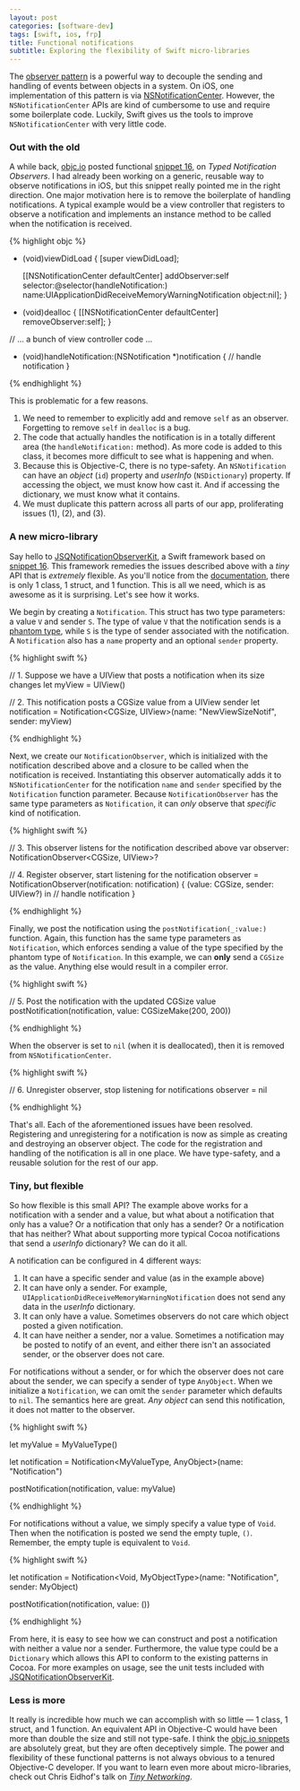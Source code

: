 ```yaml
---
layout: post
categories: [software-dev]
tags: [swift, ios, frp]
title: Functional notifications
subtitle: Exploring the flexibility of Swift micro-libraries
---
```


The [observer pattern](http://en.wikipedia.org/wiki/Observer_pattern) is a powerful way to decouple the sending and handling of events between objects in a system. On iOS, one implementation of this pattern is via [NSNotificationCenter](https://developer.apple.com/library/mac/documentation/Cocoa/Reference/Foundation/Classes/NSNotificationCenter_Class). However, the `NSNotificationCenter` APIs are kind of cumbersome to use and require some boilerplate code. Luckily, Swift gives us the tools to improve `NSNotificationCenter` with very little code.

<!--excerpt-->

### Out with the old

A while back, [objc.io](http://www.objc.io) posted functional [snippet 16](http://www.objc.io/snippets/16.html), on *Typed Notification Observers*. I had already been working on a generic, reusable way to observe notifications in iOS, but this snippet really pointed me in the right direction. One major motivation here is to remove the boilerplate of handling notifications. A typical example would be a view controller that registers to observe a notification and implements an instance method to be called when the notification is received.

{% highlight objc %}

- (void)viewDidLoad {
    [super viewDidLoad];

    [[NSNotificationCenter defaultCenter] addObserver:self
                                             selector:@selector(handleNotification:)
                                                 name:UIApplicationDidReceiveMemoryWarningNotification
                                               object:nil];
}

- (void)dealloc {
    [[NSNotificationCenter defaultCenter] removeObserver:self];
}

// ... a bunch of view controller code ...

- (void)handleNotification:(NSNotification *)notification {
    // handle notification
}

{% endhighlight %}

This is problematic for a few reasons.

1. We need to remember to explicitly add and remove `self` as an observer. Forgetting to remove `self` in `dealloc` is a bug.
2. The code that actually handles the notification is in a totally different area (the `handleNotification:` method). As more code is added to this class, it becomes more difficult to see what is happening and when.
3. Because this is Objective-C, there is no type-safety. An `NSNotification` can have an *object* (`id`) property and *userInfo* (`NSDictionary`) property. If accessing the object, we must know how cast it. And if accessing the dictionary, we must know what it contains.
4. We must duplicate this pattern across all parts of our app, proliferating issues (1), (2), and (3).

### A new micro-library

Say hello to [JSQNotificationObserverKit](https://github.com/jessesquires/JSQNotificationObserverKit), a Swift framework based on [snippet 16](http://www.objc.io/snippets/16.html). This framework remedies the issues described above with a *tiny* API that is *extremely* flexible. As you'll notice from the [documentation](https://jessesquires.github.io/JSQNotificationObserverKit), there is only 1 class, 1 struct, and 1 function. This is all we need, which is as awesome as it is surprising. Let's see how it works.

We begin by creating a `Notification`. This struct has two type parameters: a value `V` and sender `S`. The type of value `V` that the notification sends is a [phantom type](http://www.objc.io/snippets/13.html), while `S` is the type of sender associated with the notification. A `Notification` also has a `name` property and an optional `sender` property.

{% highlight swift %}

// 1. Suppose we have a UIView that posts a notification when its size changes
let myView = UIView()

// 2. This notification posts a CGSize value from a UIView sender
let notification = Notification<CGSize, UIView>(name: "NewViewSizeNotif", sender: myView)

{% endhighlight %}

Next, we create our `NotificationObserver`, which is initialized with the notification described above and a closure to be called when the notification is received. Instantiating this observer automatically adds it to `NSNotificationCenter` for the notification `name` and `sender` specified by the `Notification` function parameter. Because `NotificationObserver` has the same type parameters as `Notification`, it can *only* observe that *specific* kind of notification.

{% highlight swift %}

// 3. This observer listens for the notification described above
var observer: NotificationObserver<CGSize, UIView>?

// 4. Register observer, start listening for the notification
observer = NotificationObserver(notification: notification) { (value: CGSize, sender: UIView?) in
    // handle notification
}

{% endhighlight %}

Finally, we post the notification using the `postNotification(_:value:)` function. Again, this function has the same type parameters as `Notification`, which enforces sending a value of the type specified by the phantom type of `Notification`. In this example, we can **only** send a `CGSize` as the value. Anything else would result in a compiler error.

{% highlight swift %}

// 5. Post the notification with the updated CGSize value
postNotification(notification, value: CGSizeMake(200, 200))

{% endhighlight %}

When the observer is set to `nil` (when it is deallocated), then it is removed from `NSNotificationCenter`.

{% highlight swift %}

// 6. Unregister observer, stop listening for notifications
observer = nil

{% endhighlight %}

That's all. Each of the aforementioned issues have been resolved. Registering and unregistering for a notification is now as simple as creating and destroying an observer object. The code for the registration and handling of the notification is all in one place. We have type-safety, and a reusable solution for the rest of our app.

### Tiny, but flexible

So how flexible is this small API? The example above works for a notification with a sender and a value, but what about a notification that only has a value? Or a notification that only has a sender? Or a notification that has neither? What about supporting more typical Cocoa notifications that send a *userInfo* dictionary? We can do it all.

A notification can be configured in 4 different ways:

1. It can have a specific sender and value (as in the example above)
2. It can have only a sender. For example, `UIApplicationDidReceiveMemoryWarningNotification` does not send any data in the *userInfo* dictionary.
3. It can only have a value. Sometimes observers do not care which object posted a given notification.
4. It can have neither a sender, nor a value. Sometimes a notification may be posted to notify of an event, and either there isn't an associated sender, or the observer does not care.

For notifications without a sender, or for which the observer does not care about the sender, we can specify a sender of type `AnyObject`. When we initialize a `Notification`, we can omit the `sender` parameter which defaults to `nil`. The semantics here are great. *Any object* can send this notification, it does not matter to the observer.

{% highlight swift %}

let myValue = MyValueType()

let notification = Notification<MyValueType, AnyObject>(name: "Notification")

postNotification(notification, value: myValue)

{% endhighlight %}

For notifications without a value, we simply specify a value type of `Void`. Then when the notification is posted we send the empty tuple, `()`. Remember, the empty tuple is equivalent to `Void`.

{% highlight swift %}

let notification = Notification<Void, MyObjectType>(name: "Notification", sender: MyObject)

postNotification(notification, value: ())

{% endhighlight %}

From here, it is easy to see how we can construct and post a notification with neither a value nor a sender. Furthermore, the value type could be a `Dictionary` which allows this API to conform to the existing patterns in Cocoa. For more examples on usage, see the unit tests included with [JSQNotificationObserverKit](https://github.com/jessesquires/JSQNotificationObserverKit).

### Less is more

It really is incredible how much we can accomplish with so little &mdash; 1 class, 1 struct, and 1 function. An equivalent API in Objective-C would have been more than double the size and still not type-safe. I think the [objc.io snippets](http://www.objc.io/snippets/) are absolutely great, but they are often deceptively simple. The power and flexibility of these functional patterns is not always obvious to a tenured Objective-C developer. If you want to learn even more about micro-libraries, check out Chris Eidhof's talk on [*Tiny Networking*](http://realm.io/news/chris-eidhof-micro-libraries-swift).
